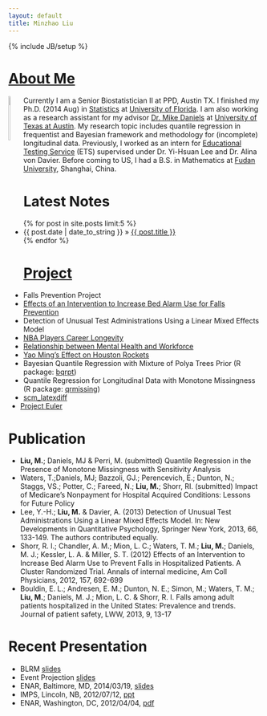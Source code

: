 ```yaml
---
layout: default
title: Minzhao Liu
---
```

{% include JB/setup %}

# [About Me](about.html)

<div style="float:left"><img src="http://i.imgur.com/NSyDqih.jpg"
style="float:left;margin:0 10px 10px 0" width="15%"></div>

Currently I am a Senior Biostatistician II at PPD, Austin TX. I finished my Ph.D. (2014 Aug) in
[Statistics](http://www.stat.ufl.edu/) at
[University of Florida](http://www.ufl.edu/).
I am also working as a research assistant for my advisor
[Dr. Mike Daniels](http://www.sbs.utexas.edu/mjdaniels/) at
[University of Texas at Austin](http://www.utexas.edu).  My research
topic includes quantile regression in frequentist and Bayesian
framework and methodology for (incomplete) longitudinal data.
Previously, I worked as an intern for
[Educational Testing Service](http://www.ets.org/) (ETS) supervised
under Dr. Yi-Hsuan Lee and Dr. Alina von Davier. Before coming to US,
I had a B.S. in Mathematics at
[Fudan University](http://www.fudan.edu.cn/englishnew/), Shanghai,
China.

# Latest Notes

<ul class="posts">
{% for post in site.posts limit:5 %}
<li><span>{{ post.date | date_to_string }}</span> &raquo; <a href="{{ BASE_PATH }}{{ post.url }}">{{ post.title }}</a></li>
{% endfor %}
</ul>


# [Project](pages/project.html)

- Falls Prevention Project
- [Effects of an Intervention to Increase Bed Alarm Use for Falls Prevention](http://annals.org/article.aspx?articleid=1392191)
- Detection of Unusual Test Administrations Using a Linear Mixed Effects Model
- [NBA Players Career Longevity](pages/survival-report.pdf)
- [Relationship between Mental Health and Workforce](pages/multi-report.pdf)
- [Yao Ming’s Effect on Houston Rockets](pages/cda-report.pdf)
- Bayesian Quantile Regression with Mixture of Polya Trees Prior (R package: [bqrpt](https://github.com/liuminzhao/bqrpt.git))
- Quantile Regression for Longitudinal Data with Monotone Missingness (R package: [qrmissing](https://github.com/liuminzhao/qrmissing))
- [scm_latexdiff](pages/scm-latexdiff.html)
- [Project Euler](https://github.com/liuminzhao/eulerproject)


# Publication

- **Liu, M.**; Daniels, MJ & Perri, M. (submitted) Quantile Regression in the Presence of Monotone Missingness with Sensitivity Analysis
- Waters, T.;Daniels, MJ; Bazzoli, GJ.; Perencevich, E.; Dunton, N.; Staggs, VS.; Potter, C.; Fareed, N.; **Liu, M.**; Shorr, RI. (submitted) Impact of Medicare’s Nonpayment for Hospital Acquired Conditions: Lessons for Future Policy
- Lee, Y.-H.; **Liu, M.** & Davier, A. (2013) Detection of Unusual Test Administrations Using a Linear Mixed Effects Model. In: New Developments in Quantitative Psychology, Springer New York, 2013, 66, 133-149. The authors contributed equally.
- Shorr, R. I.; Chandler, A. M.; Mion, L. C.; Waters, T. M.; **Liu, M.**; Daniels, M. J.; Kessler, L. A. & Miller, S. T. (2012) Effects of an Intervention to Increase Bed Alarm Use to Prevent Falls in Hospitalized Patients. A Cluster Randomized Trial. Annals of internal medicine, Am Coll Physicians, 2012, 157, 692-699
- Bouldin, E. L.; Andresen, E. M.; Dunton, N. E.; Simon, M.; Waters, T. M.; **Liu, M.**; Daniels, M. J.; Mion, L. C. & Shorr, R. I. Falls among adult patients hospitalized in the United States: Prevalence and trends. Journal of patient safety, LWW, 2013, 9, 13-17

# Recent Presentation

- BLRM [slides](pages/Minzhao_BLRM_Simulation.pptx)
- Event Projection [slides](pages/Training_Event_Projection_Minzhao_2018.pptx)
- ENAR, Baltimore, MD, 2014/03/19, [slides](http://liuminzhao.github.io/enar2014/)
- IMPS, Lincoln, NB, 2012/07/12, [ppt](pages/Minzhao-slides.ppt)
- ENAR, Washington, DC, 2012/04/04, [pdf](pages/enar-minzhao-slides.pdf)


